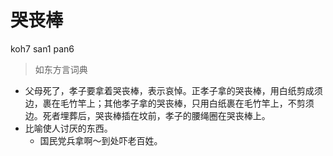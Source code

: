 # 哭丧棒
koh7 san1 pan6
> 如东方言词典
- 父母死了，孝子要拿着哭丧棒，表示哀悼。正孝子拿的哭丧棒，用白纸剪成须边，裹在毛竹竿上；其他孝子拿的哭丧棒，只用白纸裹在毛竹竿上，不剪须边。死者埋葬后，哭丧棒插在坟前，孝子的腰绳圈在哭丧棒上。
- 比喻使人讨厌的东西。
  - 国民党兵拿啊～到处吓老百姓。
